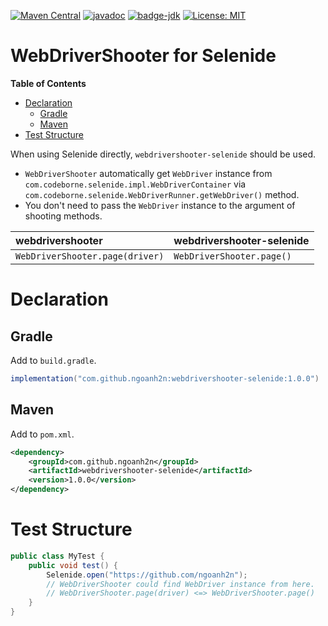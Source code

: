 [![Maven Central](https://maven-badges.herokuapp.com/maven-central/com.github.ngoanh2n/webdrivershooter-selenide/badge.svg)](https://maven-badges.herokuapp.com/maven-central/com.github.ngoanh2n/webdrivershooter-selenide)
[![javadoc](https://javadoc.io/badge2/com.github.ngoanh2n/webdrivershooter-selenide/javadoc.svg)](https://javadoc.io/doc/com.github.ngoanh2n/webdrivershooter-selenide)
[![badge-jdk](https://img.shields.io/badge/jdk-17-blue.svg)](http://www.oracle.com/technetwork/java/javase/downloads/index.html)
[![License: MIT](https://img.shields.io/badge/License-MIT-blueviolet.svg)](https://opensource.org/licenses/MIT)

# WebDriverShooter for Selenide
**Table of Contents**
<!-- TOC -->
* [Declaration](#declaration)
  * [Gradle](#gradle)
  * [Maven](#maven)
* [Test Structure](#test-structure)
<!-- TOC -->

When using Selenide directly, `webdrivershooter-selenide` should be used.
- `WebDriverShooter` automatically get `WebDriver` instance from `com.codeborne.selenide.impl.WebDriverContainer` via `com.codeborne.selenide.WebDriverRunner.getWebDriver()` method.
- You don't need to pass the `WebDriver` instance to the argument of shooting methods.

| webdrivershooter                 | webdrivershooter-selenide   |
|:---------------------------------|:----------------------------|
| `WebDriverShooter.page(driver)`  | `WebDriverShooter.page()`   |

# Declaration
## Gradle
Add to `build.gradle`.
```gradle
implementation("com.github.ngoanh2n:webdrivershooter-selenide:1.0.0")
```

## Maven
Add to `pom.xml`.
```xml
<dependency>
    <groupId>com.github.ngoanh2n</groupId>
    <artifactId>webdrivershooter-selenide</artifactId>
    <version>1.0.0</version>
</dependency>
```

# Test Structure
```java
public class MyTest {
    public void test() {
        Selenide.open("https://github.com/ngoanh2n");
        // WebDriverShooter could find WebDriver instance from here.
        // WebDriverShooter.page(driver) <=> WebDriverShooter.page()
    }
}
```
